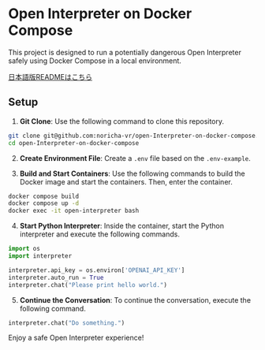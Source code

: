 # Open Interpreter on Docker Compose

This project is designed to run a potentially dangerous Open Interpreter safely using Docker Compose in a local environment.

[日本語版READMEはこちら]( README_JA.md)

## Setup

1. **Git Clone**: Use the following command to clone this repository.

```bash 
git clone git@github.com:noricha-vr/open-Interpreter-on-docker-compose.git
cd open-Interpreter-on-docker-compose
```

2. **Create Environment File**: Create a `.env` file based on the `.env-example`.

3. **Build and Start Containers**: Use the following commands to build the Docker image and start the containers. Then, enter the container.

 ```bash
 docker compose build
 docker compose up -d
 docker exec -it open-interpreter bash
 ```

4. **Start Python Interpreter**: Inside the container, start the Python interpreter and execute the following commands.

 ```python
 import os
 import interpreter

 interpreter.api_key = os.environ['OPENAI_API_KEY']
 interpreter.auto_run = True
 interpreter.chat("Please print hello world.")
 ```

5. **Continue the Conversation**: To continue the conversation, execute the following command.

 ```python
 interpreter.chat("Do something.")
 ```

Enjoy a safe Open Interpreter experience!
